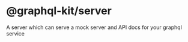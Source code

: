 # @graphql-kit/server

A server which can serve a mock server and API docs for your graphql service

